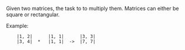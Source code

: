 Given two matrices, the task to to multiply them. Matrices can either be square or rectangular.

Example:
        
        |1, 2|      |1, 1|      |3, 3|
        |3, 4|  *   |1, 1|  ->  |7, 7|